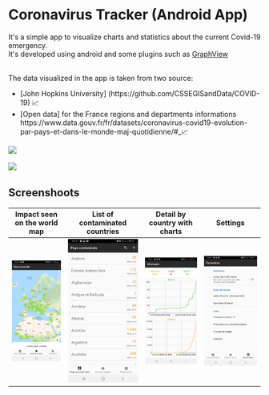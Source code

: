 # Coronavirus Tracker (Android App)
It's a simple app to visualize charts and statistics about the current Covid-19 emergency. <br>
It's developed using android and some plugins such as [GraphView](https://github.com/jjoe64/GraphView)<br>

<br>The data visualized in the app is taken from two source:
<ul>
  <li>[John Hopkins University] (https://github.com/CSSEGISandData/COVID-19) 📈</li>
  <li>[Open data] for the France regions and departments informations https://www.data.gouv.fr/fr/datasets/coronavirus-covid19-evolution-par-pays-et-dans-le-monde-maj-quotidienne/#_📈</li>
</ul>

[<img src="https://www.scottishchildrenslottery.com/export/system/modules/com.assense.gaming.stv.template/resources/images/google-play-store.svg" height="45" />](https://github.com/cresusjpt/Tracker_Coronavirus/blob/master/app/release/app-release.apk?raw=true)

[<img src="https://images.frandroid.com/wp-content/uploads/2018/12/google-play-store-logo.jpg" height="45" />](https://play.google.com/store/apps/details?id=com.saltechdigital.coronavirus)<br>
## Screenshoots

|Impact seen on the world map|List of contaminated countries|Detail by country with charts|Settings|
|:------------:|:------------:|:-------------:|:-------------:|
![First Screen](https://github.com/cresusjpt/Tracker_Coronavirus/blob/master/app/src/main/res/raw/Tracker_1.jpg)|![Select Page](https://github.com/cresusjpt/Tracker_Coronavirus/blob/master/app/src/main/res/raw/Tracker_2.jpg)|![Country without Charts](https://github.com/cresusjpt/Tracker_Coronavirus/blob/master/app/src/main/res/raw/Tracker_3.jpg)|![Country with Charts](https://github.com/cresusjpt/Tracker_Coronavirus/blob/master/app/src/main/res/raw/Tracker_4.jpg)|
